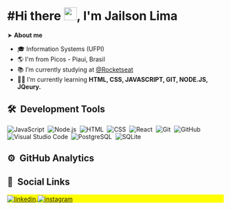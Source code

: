 
<h1 align="left">#Hi there <img src="https://raw.githubusercontent.com/kaueMarques/kaueMarques/master/hi.gif" width="30px">, I'm Jailson Lima</h1>

➤ **About me**
- 🎓 Information Systems (UFPI)
- 🌎 I'm from Picos - Piaui, Brasil
- 📚 I’m currently studying at <a href="https://github.com/Rocketseat">@Rocketseat </a> 
- 👨‍💻 I’m currently learning **HTML, CSS, JAVASCRIPT, GIT, NODE.JS, JQeury.**


## 🛠 &nbsp;Development Tools

![JavaScript](https://img.shields.io/badge/-JavaScript-05122A?style=flat&logo=javascript)&nbsp;
![Node.js](https://img.shields.io/badge/-Node.js-05122A?style=flat&logo=node.js)&nbsp;
![HTML](https://img.shields.io/badge/-HTML-05122A?style=flat&logo=HTML5)&nbsp;
![CSS](https://img.shields.io/badge/-CSS-05122A?style=flat&logo=CSS3&logoColor=1572B6)&nbsp;
![React](https://img.shields.io/badge/-React-05122A?style=flat&logo=react)&nbsp;
![Git](https://img.shields.io/badge/-Git-05122A?style=flat&logo=git)&nbsp;
![GitHub](https://img.shields.io/badge/-GitHub-05122A?style=flat&logo=github)&nbsp;
![Visual Studio Code](https://img.shields.io/badge/-Visual%20Studio%20Code-05122A?style=flat&logo=visual-studio-code&logoColor=007ACC)&nbsp;
![PostgreSQL](https://img.shields.io/badge/-PostgreSQL-05122A?style=flat&logo=postgresql)&nbsp;
![SQLite](https://img.shields.io/badge/-SQLite-05122A?style=flat&logo=sqlite)&nbsp;
<br>

## ⚙️ &nbsp;GitHub Analytics


## 📸 &nbsp;Social Links

<p align="left" style="background:yellow">
<a href="https://www.linkedin.com/in/jailson-joaquim-de-lima-977734185" target="_blank">
  <img align="center" src="https://img.shields.io/badge/-JailsonLima-05122A?style=flat&logo=linkedin" alt="linkedin"/>
</a>
<a href="https://www.instagram.com/invites/contact/?i=1opdfthkk1ond&utm_content=mysj5" target="_blank">
 <img align="center" src="https://img.shields.io/badge/-Jailsonx-05122A?style=flat&logo=instagram" alt="instagram"/>
</a>
</p>
